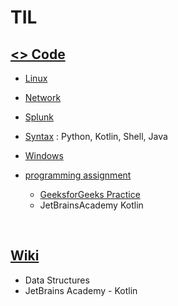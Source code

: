 # TIL

## [<> Code](https://github.com/kimbbang/publicTIL)

* [Linux](https://github.com/kimbbang/publicTIL/blob/main/Linux/README.md)    
* [Network](https://github.com/kimbbang/publicTIL/tree/main/Network)   
* [Splunk](https://github.com/kimbbang/publicTIL/blob/main/Splunk/README.md)    
* [Syntax](https://github.com/kimbbang/publicTIL/tree/main/Syntax) : Python, Kotlin, Shell, Java    
* [Windows](https://github.com/kimbbang/publicTIL/tree/main/Windows)    

* [programming assignment](https://github.com/kimbbang/publicTIL/tree/main/programming%20assignment) 
  * [GeeksforGeeks Practice](https://github.com/kimbbang/publicTIL/tree/main/programming%20assignment/GeeksforGeeks_Practice)
  * JetBrainsAcademy Kotlin
<br/>

## [Wiki](https://github.com/kimbbang/publicTIL/wiki)

* Data Structures   
* JetBrains Academy - Kotlin   


